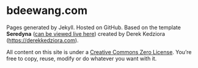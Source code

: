 bdeewang.com
========

Pages generated by Jekyll. Hosted on GitHub. Based on the template **Seredyna** ([can be viewed live here](https://seredyna.netlify.app)) created by Derek Kedziora (https://derekkedziora.com). 

All content on this site is under a [Creative Commons Zero License](https://creativecommons.org/publicdomain/zero/1.0/). You’re free to copy, reuse, modify or do whatever you want with it.